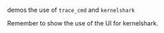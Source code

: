 demos the use of `trace_cmd` and `kernelshark`

Remember to show the use of the UI for kernelshark.
